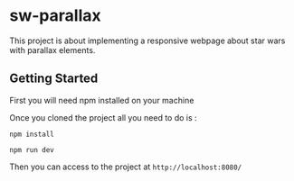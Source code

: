 # sw-parallax
This project is about implementing a responsive webpage about star wars with parallax elements.
## Getting Started

First you will need npm installed on your machine

Once you cloned the project all you need to do is :

```
npm install
```
```
npm run dev 
```

Then you can access to the project at ``` http://localhost:8080/ ```
